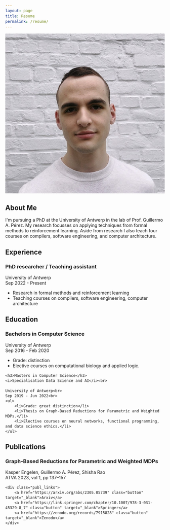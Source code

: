 ```yaml
---
layout: page
title: Resume
permalink: /resume/
---
```


<div class="profile-container cv-section" id="about">
    <div class="profile-picture">
        <img src="/assets/images/profile_picture_20240605.jpeg" alt="Me!">
    </div>
    <div class="about-me">
        <h2>About Me</h2>
        <p>I'm pursuing a PhD at the University of Antwerp in the lab of Prof. Guillermo A. Pérez. My research focusses on applying techniques from formal methods to reinforcement learning. Aside from research I also teach four courses on compilers, software engineering, and computer architecture.</p>
    </div>
</div>


<div class="cv-section" id="exp">
	<h2>Experience</h2>
	<h3>PhD researcher / Teaching assistant</h3>
	University of Antwerp<br>
	Sep 2022 - Present<br>
	<ul>
		<li>Research in formal methods and reinforcement learning</li>
		<li>Teaching courses on compilers, software engineering, computer architecture</li>
	</ul>
</div>

<div class="cv-section" id="educ">
	<h2>Education</h2>
	<h3>Bachelors in Computer Science</h3>
	University of Antwerp<br>
	Sep 2016 - Feb 2020<br>
        <ul>
        <li>Grade: distinction</li>
        <li>Elective courses on computational biology and applied logic.</li>
    </ul>

	<h3>Masters in Computer Science</h3>
	<i>Specialisation Data Science and AI</i><br>

	University of Antwerp<br>
	Sep 2019 - Jun 2022<br>
    <ul>
        <li>Grade: great distinction</li>
        <li>Thesis on Graph-Based Reductions for Parametric and Weighted MDPs.</li>
        <li>Elective courses on neural networks, functional programming, and data science ethics.</li>
    </ul>
</div>

<div class="cv-section">
	<h2 id="publ">Publications</h2>
	<h3>Graph-Based Reductions for Parametric and Weighted MDPs</h3>
    Kasper Engelen, Guillermo A. Pérez, Shisha Rao <br>
    ATVA 2023, vol 1, pp 137–157

    <div class="publ_links">
        <a href="https://arxiv.org/abs/2305.05739" class="button" target="_blank">Arxiv</a>
        <a href="https://link.springer.com/chapter/10.1007/978-3-031-45329-8_7" class="button" target="_blank">Springer</a>
        <a href="https://zenodo.org/records/7915828" class="button" target="_blank">Zenodo</a>
    </div>
</div>

